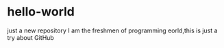 # hello-world
just a new repository
I am the freshmen of programming eorld,this is just a try about GitHub
